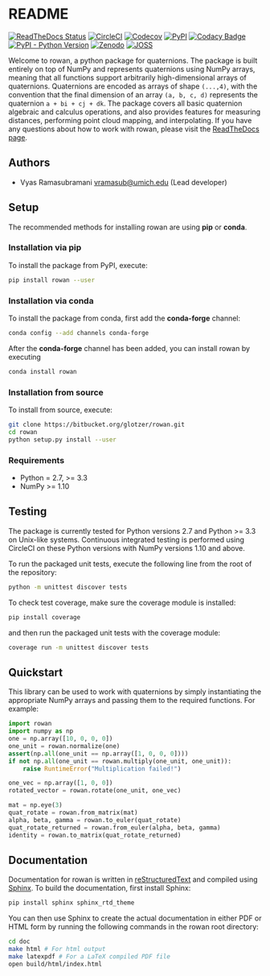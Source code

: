 # README

[![ReadTheDocs Status](https://readthedocs.org/projects/rowan/badge/?version=latest)](http://rowan.readthedocs.io/en/latest/?badge=latest)
[![CircleCI](https://circleci.com/bb/glotzer/rowan.svg?style=svg)](https://circleci.com/bb/glotzer/rowan)
[![Codecov](https://codecov.io/bb/glotzer/rowan/branch/master/graph/badge.svg)](https://codecov.io/bb/glotzer/rowan)
[![PyPI](https://img.shields.io/pypi/v/rowan.svg)](https://pypi.org/project/rowan/)
[![Codacy Badge](https://api.codacy.com/project/badge/Grade/44a7677f2d7341e68a8338d1513f71e9)](https://www.codacy.com/app/vramasub/rowan)
[![PyPI - Python Version](https://img.shields.io/pypi/pyversions/rowan.svg)](https://bitbucket.org/glotzer/rowan/)
[![Zenodo](https://zenodo.org/badge/DOI/10.5281/zenodo.1323676.svg)](https://doi.org/10.5281/zenodo.1323676)
[![JOSS](http://joss.theoj.org/papers/10.21105/joss.00787/status.svg)](https://doi.org/10.21105/joss.00787)


Welcome to rowan, a python package for quaternions.
The package is built entirely on top of NumPy and represents quaternions using NumPy arrays, meaning that all functions support arbitrarily high-dimensional arrays of quaternions.
Quaternions are encoded as arrays of shape `(...,4)`, with the convention that the final dimension of an array `(a, b, c, d)` represents the quaternion `a + bi + cj + dk`.
The package covers all basic quaternion algebraic and calculus operations, and also provides features for measuring distances, performing point cloud mapping, and interpolating.
If you have any questions about how to work with rowan, please visit the
[ReadTheDocs page](http://rowan.readthedocs.io/en/latest/).

## Authors

* Vyas Ramasubramani <vramasub@umich.edu> (Lead developer)

## Setup

The recommended methods for installing rowan are using **pip** or **conda**.

### Installation via pip

To install the package from PyPI, execute:
```bash
pip install rowan --user
```

### Installation via conda

To install the package from conda, first add the **conda-forge** channel:
```bash
conda config --add channels conda-forge
```

After the **conda-forge** channel has been added, you can install rowan by
executing
```bash
conda install rowan
```

### Installation from source

To install from source, execute:
```bash
git clone https://bitbucket.org/glotzer/rowan.git
cd rowan
python setup.py install --user
```

### Requirements

* Python = 2.7, >= 3.3
* NumPy >= 1.10

## Testing

The package is currently tested for Python versions 2.7 and Python >= 3.3 on Unix-like systems.
Continuous integrated testing is performed using CircleCI on these Python versions with NumPy versions 1.10 and above.

To run the packaged unit tests, execute the following line from the root of the repository:

```bash
python -m unittest discover tests
```

To check test coverage, make sure the coverage module is installed:

```bash
pip install coverage
```

and then run the packaged unit tests with the coverage module:

```bash
coverage run -m unittest discover tests
```

## Quickstart
This library can be used to work with quaternions by simply instantiating the appropriate NumPy arrays and passing them to the required functions.
For example:

```python
import rowan
import numpy as np
one = np.array([10, 0, 0, 0])
one_unit = rowan.normalize(one)
assert(np.all(one_unit == np.array([1, 0, 0, 0])))
if not np.all(one_unit == rowan.multiply(one_unit, one_unit)):
    raise RuntimeError("Multiplication failed!")

one_vec = np.array([1, 0, 0])
rotated_vector = rowan.rotate(one_unit, one_vec)

mat = np.eye(3)
quat_rotate = rowan.from_matrix(mat)
alpha, beta, gamma = rowan.to_euler(quat_rotate)
quat_rotate_returned = rowan.from_euler(alpha, beta, gamma)
identity = rowan.to_matrix(quat_rotate_returned)
```

## Documentation
Documentation for rowan is written in [reStructuredText](http://docutils.sourceforge.net/rst.html) and compiled using [Sphinx](http://www.sphinx-doc.org/en/master/).
To build the documentation, first install Sphinx:

```bash
pip install sphinx sphinx_rtd_theme
```

You can then use Sphinx to create the actual documentation in either PDF or HTML form by running the following commands in the rowan root directory:

```bash
cd doc
make html # For html output
make latexpdf # For a LaTeX compiled PDF file
open build/html/index.html
```
